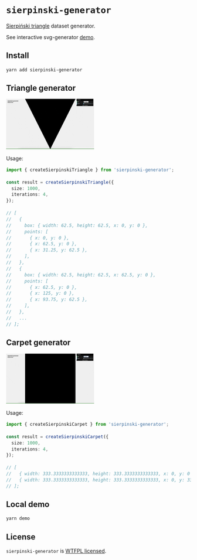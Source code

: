 # `sierpinski-generator`

[Sierpiński triangle](https://en.wikipedia.org/wiki/Sierpi%C5%84ski_triangle) dataset generator.

See interactive svg-generator [demo](https://iam-medvedev.github.io/sierpinski-generator/).

## Install

```sh
yarn add sierpinski-generator
```

## Triangle generator

<img src="./demo/triangle.gif" width="240" />

Usage:

```ts
import { createSierpinskiTriangle } from 'sierpinski-generator';

const result = createSierpinskiTriangle({
  size: 1000,
  iterations: 4,
});

// [
//   {
//     box: { width: 62.5, height: 62.5, x: 0, y: 0 },
//     points: [
//       { x: 0, y: 0 },
//       { x: 62.5, y: 0 },
//       { x: 31.25, y: 62.5 },
//     ],
//   },
//   {
//     box: { width: 62.5, height: 62.5, x: 62.5, y: 0 },
//     points: [
//       { x: 62.5, y: 0 },
//       { x: 125, y: 0 },
//       { x: 93.75, y: 62.5 },
//     ],
//   },
//   ...
// ];
```

## Carpet generator

<img src="./demo/carpet.gif" width="240" />

Usage:

```ts
import { createSierpinskiCarpet } from 'sierpinski-generator';

const result = createSierpinskiCarpet({
  size: 1000,
  iterations: 4,
});

// [
//   { width: 333.3333333333333, height: 333.3333333333333, x: 0, y: 0 },
//   { width: 333.3333333333333, height: 333.3333333333333, x: 0, y: 333.3333333333333 },
// ];
```

## Local demo

```sh
yarn demo
```

## License

`sierpinski-generator` is [WTFPL licensed](./LICENSE).
